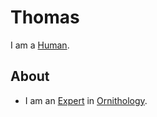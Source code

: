 # Thomas

I am a [Human](40000001.md).

## About

- I am an [Expert](12000000.md) in [Ornithology](40000074.md).
